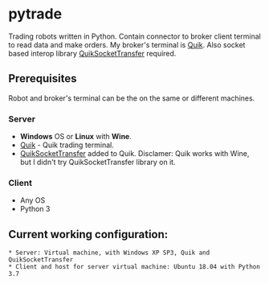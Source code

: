 # pytrade

Trading robots written in Python. Contain connector to broker client terminal to read data and make orders. 
My broker's terminal is [Quik](https://arqatech.com/en/products/quik/). 
Also  socket based interop library [QuikSocketTransfer](https://github.com/Arseniys1/QuikSocketTransfer) required.

## Prerequisites
Robot and broker's terminal can be the on the same or different machines. 

### Server 

* **Windows** OS or **Linux** with **Wine**. 
* [Quik](https://arqatech.com/en/products/quik/) - Quik trading terminal.
* [QuikSocketTransfer](https://github.com/demen777/QuikSocketTransfer) added to Quik.
Disclamer: Quik works with Wine, but I didn't try QuikSocketTransfer library on it.


### Client
* Any OS
* Python 3

## Current working configuration:
``` 
* Server: Virtual machine, with Windows XP SP3, Quik and QuikSocketTransfer
* Client and host for server virtual machine: Ubuntu 18.04 with Python 3.7
```
